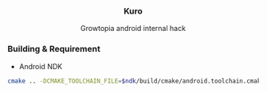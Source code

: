 <div align="center">
<h3 align="center">Kuro</h3>
<p align="center">
Growtopia android internal hack
</p>
</div>

### Building & Requirement
- Android NDK
```bash
cmake .. -DCMAKE_TOOLCHAIN_FILE=$ndk/build/cmake/android.toolchain.cmake
```